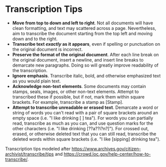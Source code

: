 # Transcription Tips

  * **Move from top to down and left to right**. Not all documents will have clean formatting, and text may scattered across a page. Nevertheless, aim to transcribe the document starting from the top left and moving down and to the right.
  * **Transcribe text *exactly* as it appears**, even if spelling or punctuation on the original document is incorrect.
  * **Preserve the format of the original document**. After each line break on the original document, insert a newline, and insert line breaks to demarcate new paragraphs. Doing so will greatly improve readability of the transcription.
  * **Ignore emphasis**. Transcribe italic, bold, and otherwise emphasized text as you would plain text.
  * **Acknowledge non-text elements**. Some documents may contain stamps, seals, images, or other non-text elements. Attempt to transcribed these if possible, but if not, mark them within square brackets. For example, transcribe a stamp as \[Stamp\].
  * **Attempt to transcribe unreadable or erased text**. Demarcate a word or string of words you can't read with a pair of square brackets around an empty space (i.e. "I like drinking [ ] tea"). For words you can partially read, transcribe as much as you can, and use question marks for the other characters (i.e. "I like drinking [??a??i?n?]"). For crossed out, erased, or otherwise deleted text that you can still read, transcribe the deleted words within square brackets (i.e. "I like [sipping] drinking tea").

Transcription tips modeled after https://www.archives.gov/citizen-archivist/transcribe/tips and https://crowd.loc.gov/help-center/how-to-transcribe/.
